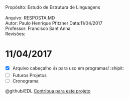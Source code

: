 Propósito: Estudo de Estrutura de Linguagens       </br>    
Arquivo: RESPOSTA.MD                               </br>
Autor: Paulo Henrique Pfitzner      Data:11/04/2017</br>
Professor: Francisco Sant Anna                     
Revisões:                                         


# 11/04/2017

<!-- RESPOSTA.md -->

- [x] Arquivo cabeçalho :+1: para uso em programas! :shipit:
- [ ] Futuros Projetos
- [ ] Cronograma

@github/EDL
[Contribua para este projeto](/tarefa01/RESPOSTA.md)
